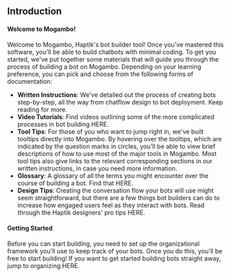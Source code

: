 ## Introduction

#### Welcome to Mogambo!

Welcome to Mogambo, Haptik's bot builder tool! Once you've mastered this software, you'll be able to build chatbots with minimal coding. To get you started, we've put together some materials that will guide you
through the process of building a bot on Mogambo. Depending on your learning
preference, you can pick and choose from the following forms of documentation:

- **Written Instructions**: We've detailed out the process of creating bots step-by-step, all the way from chatflow design to bot deployment. Keep reading for more. 
- **Video Tutorials**: Find videos outlining some of the more complicated processes in bot building HERE.
- **Tool Tips**: For those of you who want to jump right in, we've built tooltips directly into Mogambo. By hovering over the tooltips, which are indicated by the question marks in circles, you'll be able to view brief descriptions of how to use most of the major tools in Mogambo. Most tool tips also give links to the relevant corresponding sections in our written instructions, in case you need more information.
- **Glossary**: A glossary of all the terms you might encounter over the course of building a bot. Find that HERE.
- **Design Tips**: Creating the conversation flow your bots will use might seem straightforward, but there are a few things bot builders can do to increase how engaged users feel as they interact with bots. Read through the Haptik designers' pro tips HERE. 

#### Getting Started

Before you can start building, you need to set up the organizational framework you'll use to keep track of your bots. Once you do this, you'll be free to start building! If you want to get started building bots straight away, jump to organizing HERE. 